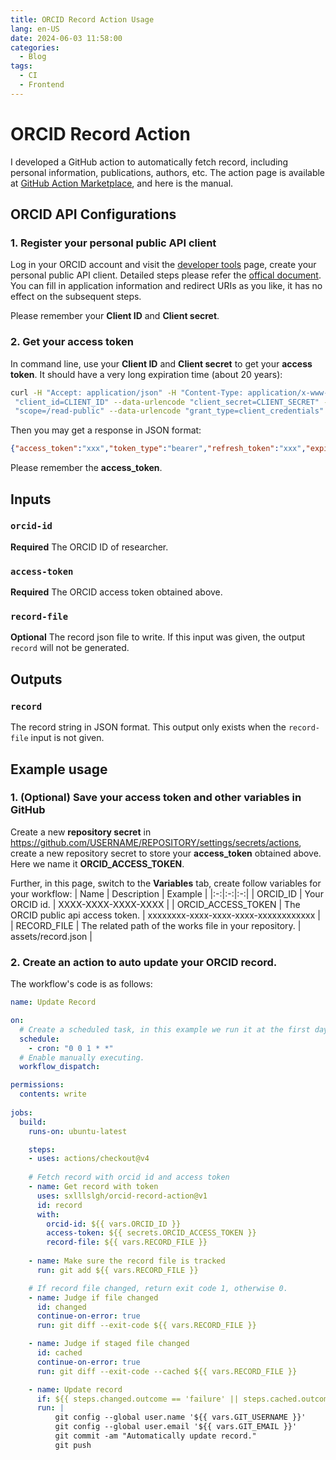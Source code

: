 ```yaml
---
title: ORCID Record Action Usage
lang: en-US
date: 2024-06-03 11:58:00
categories:
  - Blog
tags:
  - CI
  - Frontend
---
```


# ORCID Record Action
I developed a GitHub action to automatically fetch record, including personal information, publications, authors, etc. The action page is available at [GitHub Action Marketplace](https://github.com/marketplace/actions/orcid-record-action), and here is the manual.

## ORCID API Configurations
### 1. Register your personal public API client
Log in your ORCID account and visit the [developer tools](https://orcid.org/developer-tools) page, create your personal public API client. Detailed steps please refer the [offical document](https://info.orcid.org/documentation/features/public-api). You can fill in application information and redirect URIs as you like, it has no effect on the subsequent steps.

Please remember your __Client ID__ and __Client secret__.

### 2. Get your access token
In command line, use your __Client ID__ and __Client secret__ to get your __access token__. It should have a very long expiration time (about 20 years):
```bash
curl -H "Accept: application/json" -H "Content-Type: application/x-www-form-urlencoded" --data-urlencode
 "client_id=CLIENT_ID" --data-urlencode "client_secret=CLIENT_SECRET" --data-urlencode
 "scope=/read-public" --data-urlencode "grant_type=client_credentials" https://orcid.org/oauth/token
```
Then you may get a response in JSON format:
```json
{"access_token":"xxx","token_type":"bearer","refresh_token":"xxx","expires_in":631138518,"scope":"/read-public","orcid":null}
```
Please remember the __access_token__.

## Inputs
### `orcid-id`
**Required** The ORCID ID of researcher.

### `access-token`
**Required** The ORCID access token obtained above.

### `record-file`
**Optional** The record json file to write. If this input was given, the output `record` will not be generated.

## Outputs
### `record`
The record string in JSON format. This output only exists when the `record-file` input is not given.

## Example usage
### 1. (Optional) Save your access token and other variables in GitHub
Create a new __repository secret__ in https://github.com/USERNAME/REPOSITORY/settings/secrets/actions, create a new repository secret to store your __access_token__ obtained above. Here we name it __ORCID_ACCESS_TOKEN__.

Further, in this page, switch to the __Variables__ tab, create follow variables for your workflow:
| Name | Description | Example |
|:-:|:-:|:-:|
| ORCID_ID | Your ORCID id. | XXXX-XXXX-XXXX-XXXX |
| ORCID_ACCESS_TOKEN | The ORCID public api access token. | xxxxxxxx-xxxx-xxxx-xxxx-xxxxxxxxxxxx |
| RECORD_FILE | The related path of the works file in your repository. | assets/record.json |

### 2. Create an action to auto update your ORCID record.

The workflow's code is as follows:
```yaml
name: Update Record

on:
  # Create a scheduled task, in this example we run it at the first day of every month.
  schedule:
    - cron: "0 0 1 * *"
  # Enable manually executing.
  workflow_dispatch:

permissions:
  contents: write
  
jobs:
  build:
    runs-on: ubuntu-latest

    steps:
    - uses: actions/checkout@v4
    
    # Fetch record with orcid id and access token
    - name: Get record with token
      uses: sxlllslgh/orcid-record-action@v1
      id: record
      with:
        orcid-id: ${{ vars.ORCID_ID }}
        access-token: ${{ secrets.ORCID_ACCESS_TOKEN }}
        record-file: ${{ vars.RECORD_FILE }}
      
    - name: Make sure the record file is tracked
      run: git add ${{ vars.RECORD_FILE }}

    # If record file changed, return exit code 1, otherwise 0.
    - name: Judge if file changed
      id: changed
      continue-on-error: true
      run: git diff --exit-code ${{ vars.RECORD_FILE }}

    - name: Judge if staged file changed
      id: cached
      continue-on-error: true
      run: git diff --exit-code --cached ${{ vars.RECORD_FILE }}

    - name: Update record
      if: ${{ steps.changed.outcome == 'failure' || steps.cached.outcome == 'failure' }}
      run: |
          git config --global user.name '${{ vars.GIT_USERNAME }}'
          git config --global user.email '${{ vars.GIT_EMAIL }}'
          git commit -am "Automatically update record."
          git push
```